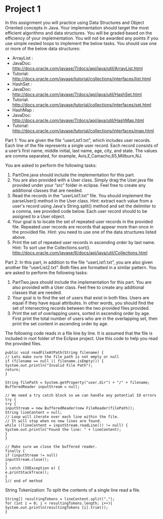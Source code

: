 # Project 1

In this assignment you will practice using Data Structures and Object Oriented concepts
in Java. Your implementation should target the most efficient algorithms and data
structures. You will be graded based on the efficiency of your implementation.
You will not be awarded any points if you use simple nested loops to implement
the below tasks. You should use one or more of the below data structures:
- ArrayList :
- JavaDoc: http://docs.oracle.com/javase/7/docs/api/java/util/ArrayList.html
- Tutorial: http://docs.oracle.com/javase/tutorial/collections/interfaces/list.html
- HashSet :
- JavaDoc: http://docs.oracle.com/javase/7/docs/api/java/util/HashSet.html
- Tutorial: http://docs.oracle.com/javase/tutorial/collections/interfaces/set.html
- HashMap :
- JavaDoc: http://docs.oracle.com/javase/7/docs/api/java/util/HashMap.html
- Tutorial: http://docs.oracle.com/javase/tutorial/collections/interfaces/map.html

Part 1:
You are given the file “userList1.txt”, which includes user records. Each line of the file
represents a single user record. Each record consists of a user’s first name, middle
initial, last name, age, city, and state. The values are comma separated, for example,
Avis,E,Camacho,65,Millburn,NJ.

You are asked to perform the following tasks:

1. PartOne.java should include the implementation for this part.
2. You are also provided with a User class. Simply drag the User.java file provided
under your “src” folder in eclipse. Feel free to create any additional classes that are
needed.
3. Read the records in the “userList1.txt” file. You should implement the parseUser()
method in the User class. Hint: extract each value from a user's record using Java's
String.split() method and set the delimiter to a comma, see provided code below.
Each user record should to be assigned to a User object.
4. Your goal is to locate the set of repeated user records in the provided file. Repeated
user records are records that appear more than once in the provided file. Hint: you
need to use one of the data structures listed above.
5. Print the set of repeated user records in ascending order by last name. Hint: To sort
use the Collections.sort(). http://docs.oracle.com/javase/6/docs/api/java/util/Collections.html

Part 2:
In this part, in addition to the file “userList1.txt”, you are also given another file
“userList2.txt”. Both files are formatted in a similar pattern.
You are asked to perform the following tasks:

1. PartTwo.java should include the implementation for this part. You are also provided
with a User class. Feel free to create any additional classes that are needed.
2. Your goal is to find the set of users that exist in both files. Users are equal if they
have equal attributes. In other words, you should find the set of intersecting records
between the two provided files provided.
3. Print the set of overlapping users, sorted in ascending order by age. First print the
total number of users who are in the overlapping set, then print the set content in
ascending order by age.

The following code reads in a file line by line. It is assumed that the file is included in
root folder of the Eclipse project. Use this code to help you read the provided files.

```
public void readFileAtPath(String filename) {
// Lets make sure the file path is not empty or null
if (filename == null || filename.isEmpty()) {
System.out.println("Invalid File Path");
return;
}

String filePath = System.getProperty("user.dir") + "/" + filename;
BufferedReader inputStream = null;

// We need a try catch block so we can handle any potential IO errors
try {
try {
inputStream = new BufferedReader(new FileReader(filePath));
String lineContent = null;
// Loop will iterate over each line within the file.
// It will stop when no new lines are found.
while ((lineContent = inputStream.readLine()) != null) {
System.out.println("Found the line: " + lineContent);
}
}

// Make sure we close the buffered reader.
finally {
if (inputStream != null)
inputStream.close();
}
} catch (IOException e) {
e.printStackTrace();
}
}// end of method
```

String Tokenization:
To split the contents of a single line read a file.

```
String[] resultingTokens = lineContent.split(",");
for (int i = 0; i < resultingTokens.length; i++){
System.out.println(resultingTokens [i].trim());
}
```